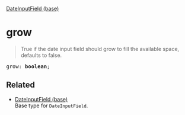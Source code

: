 [DateInputField (base)](DateInputField_base.md)

# grow

> True if the date input field should grow to fill the available space, defaults to false.

<pre class="docgen_signature">grow: <b>boolean</b>;</pre>

## Related

- [<!--{ref:type}-->DateInputField (base)](DateInputField_base.md) \
    Base type for `DateInputField`.
